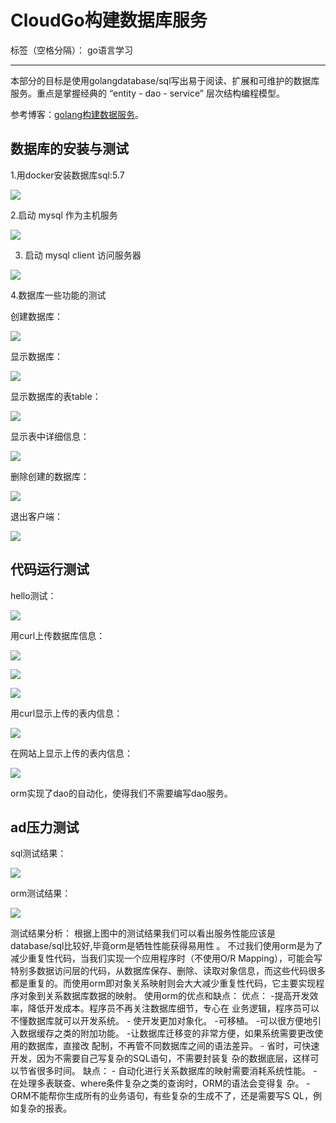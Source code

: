 ﻿# CloudGo构建数据库服务
标签（空格分隔）： go语言学习

---
本部分的目标是使用golangdatabase/sql写出易于阅读、扩展和可维护的数据库服务。重点是掌握经典的 “entity - dao - service” 层次结构编程模型。

参考博客：[golang构建数据服务](http://blog.csdn.net/pmlpml/article/details/78602290)。

## 数据库的安装与测试
1.用docker安装数据库sql:5.7

![](/图片/1.png)

2.启动 mysql 作为主机服务

![](/图片/2.png)

3. 启动 mysql client 访问服务器

![](/图片/3.png)

4.数据库一些功能的测试

创建数据库：

![](/图片/4.1.png)

显示数据库：

![](/图片/4.2png)

显示数据库的表table：

![](/图片/4.3.png)

显示表中详细信息：

![](/图片/4.4.png)

删除创建的数据库：

![](/图片/4.5.png)

退出客户端：

![](/图片/4.6.png)

## 代码运行测试

hello测试：

![](/图片/5.png)

用curl上传数据库信息：

![](/图片/6.1.png)

![](/图片/6.2.png)

![](/图片/6.3.png)

用curl显示上传的表内信息：

![](/图片/7.png)

在网站上显示上传的表内信息：

![](/图片/8.png)

orm实现了dao的自动化，使得我们不需要编写dao服务。

## ad压力测试

sql测试结果：

![](/图片/sql.png)

orm测试结果：

![](/图片/orm.png)

测试结果分析：
根据上图中的测试结果我们可以看出服务性能应该是database/sql比较好,毕竟orm是牺牲性能获得易用性 。
不过我们使用orm是为了减少重复性代码，当我们实现一个应用程序时（不使用O/R Mapping），可能会写特别多数据访问层的代码，从数据库保存、删除、读取对象信息，而这些代码很多都是重复的。而使用orm即对象关系映射则会大大减少重复性代码，它主要实现程序对象到关系数据库数据的映射。
使用orm的优点和缺点：
优点：
    -提高开发效率，降低开发成本。程序员不再关注数据库细节，专心在       业务逻辑，程序员可以不懂数据库就可以开发系统。
    - 使开发更加对象化。
    -可移植。
    -可以很方便地引入数据缓存之类的附加功能。
    -让数据库迁移变的非常方便，如果系统需要更改使用的数据库，直接改     配制，不再管不同数据库之间的语法差异。
    - 省时，可快速开发，因为不需要自己写复杂的SQL语句，不需要封装复       杂的数据底层，这样可以节省很多时间。
缺点：
    - 自动化进行关系数据库的映射需要消耗系统性能。
    - 在处理多表联查、where条件复杂之类的查询时，ORM的语法会变得复       杂。
    -ORM不能帮你生成所有的业务语句，有些复杂的生成不了，还是需要写S      QL，例如复杂的报表。




